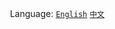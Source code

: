 
<div align='right'>Language:
	<a href='{{ location.host }}/CAN-Bus-with-RaspberryPi'><code>English</code></a>
	<a href='{{ location.host }}/zh-CN/树莓派的CAN总线通信'><code>中文</code></a>
</div>
